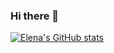 ### Hi there 👋

[![Elena's GitHub stats](https://github-readme-stats.vercel.app/api?username=ozzysChiefDataScientist)](https://github.com/anuraghazra/github-readme-stats)

<!--
**ozzysChiefDataScientist/ozzysChiefDataScientist** is a ✨ _special_ ✨ repository because its `README.md` (this file) appears on your GitHub profile.

Here are some ideas to get you started:

- 🔭 I’m currently working on ...
- 🌱 I’m currently learning ...
- 👯 I’m looking to collaborate on ...
- 🤔 I’m looking for help with ...
- 💬 Ask me about ...
- 📫 How to reach me: ...
- 😄 Pronouns: ...
- ⚡ Fun fact: ...
-->
